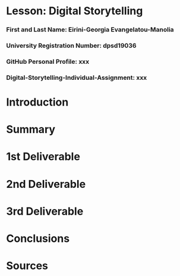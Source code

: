 # Lesson: Digital Storytelling

### First and Last Name: Eirini-Georgia Evangelatou-Manolia
### University Registration Number: dpsd19036
### GitHub Personal Profile: xxx
### Digital-Storytelling-Individual-Assignment: xxx

# Introduction



# Summary


# 1st Deliverable


# 2nd Deliverable


# 3rd Deliverable 


# Conclusions


# Sources
